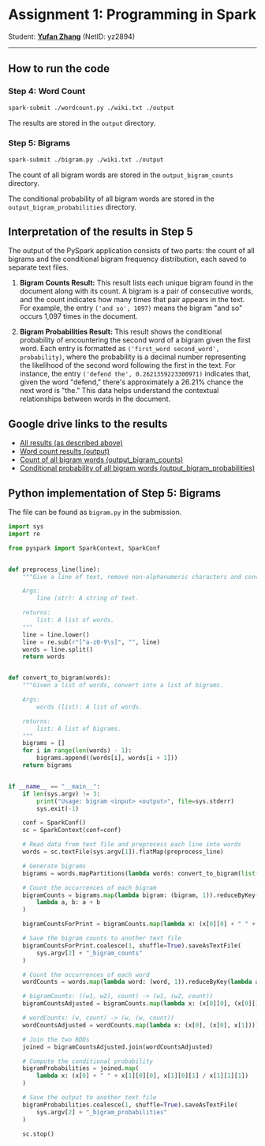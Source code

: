 # Assignment 1: Programming in Spark

Student: [**Yufan Zhang**](https://yufanbruce.com/) (NetID: yz2894)

---

## How to run the code

### Step 4: Word Count

```bash
spark-submit ./wordcount.py ./wiki.txt ./output
```

The results are stored in the `output` directory.

### Step 5: Bigrams

```bash
spark-submit ./bigram.py ./wiki.txt ./output
```

The count of all bigram words are stored in the `output_bigram_counts` directory.

The conditional probability of all bigram words are stored in the `output_bigram_probabilities` directory.

## Interpretation of the results in Step 5

The output of the PySpark application consists of two parts: the count of all bigrams and the conditional bigram frequency distribution, each saved to separate text files.

1. **Bigram Counts Result:** This result lists each unique bigram found in the document along with its count. A bigram is a pair of consecutive words, and the count indicates how many times that pair appears in the text. For example, the entry `('and so', 1097)` means the bigram "and so" occurs 1,097 times in the document.

2. **Bigram Probabilities Result:** This result shows the conditional probability of encountering the second word of a bigram given the first word. Each entry is formatted as `('first_word second_word', probability)`, where the probability is a decimal number representing the likelihood of the second word following the first in the text. For instance, the entry `('defend the', 0.2621359223300971)` indicates that, given the word "defend," there's approximately a 26.21% chance the next word is "the." This data helps understand the contextual relationships between words in the document.

## Google drive links to the results

- [All results (as described above)](https://drive.google.com/drive/folders/1r5o5u-CkSWyAm1bwfch_x7k1YvJQTIwL?usp=sharing)
- [Word count results (output)](https://drive.google.com/drive/folders/1piRiWBt0OyRQ67kxpRlArX6FiCeCFxCR?usp=drive_link)
- [Count of all bigram words (output_bigram_counts)](https://drive.google.com/drive/folders/1mqWaCQlFczskhSd1n1-jO0kCd9C6YRCg?usp=drive_link)
- [Conditional probability of all bigram words (output_bigram_probabilities)](https://drive.google.com/drive/folders/1yVr82wGLC8fEkrRfACk_TItqnlRKr-VX?usp=drive_link)

## Python implementation of Step 5: Bigrams

The file can be found as `bigram.py` in the submission.

```python
import sys
import re

from pyspark import SparkContext, SparkConf


def preprocess_line(line):
    """Give a line of text, remove non-alphanumeric characters and convert to lowercase.

    Args:
        line (str): A string of text.

    returns:
        list: A list of words.
    """
    line = line.lower()
    line = re.sub(r"[^a-z0-9\s]", "", line)
    words = line.split()
    return words


def convert_to_bigram(words):
    """Given a list of words, convert into a list of bigrams.

    Args:
        words (list): A list of words.

    returns:
        list: A list of bigrams.
    """
    bigrams = []
    for i in range(len(words) - 1):
        bigrams.append((words[i], words[i + 1]))
    return bigrams


if __name__ == "__main__":
    if len(sys.argv) != 3:
        print("Usage: bigram <input> <output>", file=sys.stderr)
        sys.exit(-1)

    conf = SparkConf()
    sc = SparkContext(conf=conf)

    # Read data from text file and preprocess each line into words
    words = sc.textFile(sys.argv[1]).flatMap(preprocess_line)

    # Generate bigrams
    bigrams = words.mapPartitions(lambda words: convert_to_bigram(list(words)))

    # Count the occurrences of each bigram
    bigramCounts = bigrams.map(lambda bigram: (bigram, 1)).reduceByKey(
        lambda a, b: a + b
    )

    bigramCountsForPrint = bigramCounts.map(lambda x: (x[0][0] + " " + x[0][1], x[1]))

    # Save the bigram counts to another text file
    bigramCountsForPrint.coalesce(1, shuffle=True).saveAsTextFile(
        sys.argv[2] + "_bigram_counts"
    )

    # Count the occurrences of each word
    wordCounts = words.map(lambda word: (word, 1)).reduceByKey(lambda a, b: a + b)

    # bigramCounts: ((w1, w2), count) -> (w1, (w2, count))
    bigramCountsAdjusted = bigramCounts.map(lambda x: (x[0][0], (x[0][1], x[1])))

    # wordCounts: (w, count) -> (w, (w, count))
    wordCountsAdjusted = wordCounts.map(lambda x: (x[0], (x[0], x[1])))

    # Join the two RDDs
    joined = bigramCountsAdjusted.join(wordCountsAdjusted)

    # Compute the conditional probability
    bigramProbabilities = joined.map(
        lambda x: (x[0] + " " + x[1][0][0], x[1][0][1] / x[1][1][1])
    )

    # Save the output to another text file
    bigramProbabilities.coalesce(1, shuffle=True).saveAsTextFile(
        sys.argv[2] + "_bigram_probabilities"
    )

    sc.stop()
```
